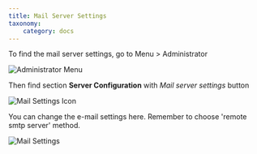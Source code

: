 ```yaml
---
title: Mail Server Settings
taxonomy:
    category: docs
---
```


To find the mail server settings, go to Menu > Administrator

![Administrator Menu](/images/5a_admin_menu.jpg)

Then find section **Server Configuration** with _Mail server settings_ button

![Mail Settings Icon](/images/mail_settings.jpg)

You can change the e-mail settings here. Remember to choose 'remote smtp server' method.

![Mail Settings](/images/mail_set_2.jpg)
